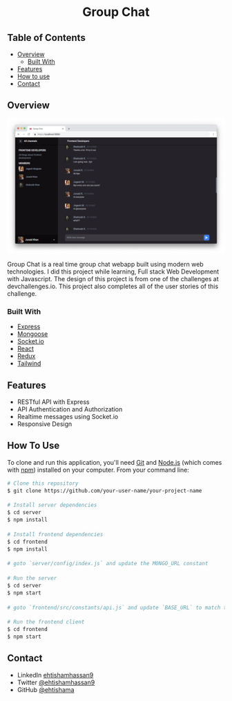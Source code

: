 <h1 align="center">Group Chat</h1>

## Table of Contents

- [Overview](#overview)
  - [Built With](#built-with)
- [Features](#features)
- [How to use](#how-to-use)
- [Contact](#contact)

<!-- OVERVIEW -->

## Overview

![screenshot](Screenshot-1.png)

Group Chat is a real time group chat webapp built using modern web technologies. I did this project while learning, Full stack Web Development with Javascript. The design of this project is from one of the challenges at devchallenges.io. This project also completes all of the user stories of this challenge. 

### Built With

<!-- This section should list any major frameworks that you built your project using. Here are a few examples.-->

- [Express](https://expressjs.com/)
- [Mongoose](https://mongoosejs.com/)
- [Socket.io](https://socket.io/)
- [React](https://reactjs.org/)
- [Redux](https://redux.js.org/)
- [Tailwind](https://tailwindcss.com/)

## Features

<!-- List the features of your application or follow the template. Don't share the figma file here :) -->
- RESTful API with Express
- API Authentication and Authorization
- Realtime messages using Socket.io
- Responsive Design


## How To Use

<!-- Example: -->

To clone and run this application, you'll need [Git](https://git-scm.com) and [Node.js](https://nodejs.org/en/download/) (which comes with [npm](http://npmjs.com)) installed on your computer. From your command line:

```bash
# Clone this repository
$ git clone https://github.com/your-user-name/your-project-name

# Install server dependencies
$ cd server
$ npm install

# Install frontend dependencies
$ cd frontend
$ npm install

# goto `server/config/index.js` and update the MONGO_URL constant

# Run the server
$ cd server
$ npm start

# goto `frontend/src/constants/api.js` and update `BASE_URL` to match the server path, and then

# Run the frontend client
$ cd frontend
$ npm start
```


## Contact

- LinkedIn [ehtishamhassan9](https://linkedin.com/in/ehtishamhassan9)
- Twitter [@ehtishamhassan9](https://twitter.com/ehtishamhassan9)
- GitHub [@ehtishama](https://github.com/ehtishama)
